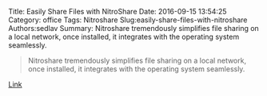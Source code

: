 Title: Easily Share Files with NitroShare
Date: 2016-09-15 13:54:25
Category: office
Tags: Nitroshare
Slug:easily-share-files-with-nitroshare
Authors:sedlav
Summary: Nitroshare tremendously simplifies file sharing on a local network, once installed, it integrates with the operating system seamlessly.

> Nitroshare tremendously simplifies file sharing on a local network, once installed, it integrates with the operating system seamlessly.

[Link](http://www.tecmint.com/nitroshare-share-files-between-linux-ubuntu-windows/)
